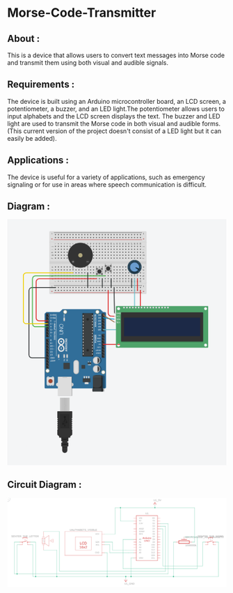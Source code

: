 # Morse-Code-Transmitter

## About :
This is a device that allows users to convert text messages into Morse code and transmit them using both visual and audible signals.

## Requirements :
The device is built using an Arduino microcontroller board, an LCD screen, a potentiometer, a buzzer, and an LED light.The potentiometer allows users to input alphabets and the LCD screen displays the text. The buzzer and LED light are used to transmit the Morse code in both visual and audible forms.
(This current version of the project doesn't consist of a LED light but it can easily be added).

## Applications :
The device is useful for a variety of applications, such as emergency signaling or for use in areas where speech communication is difficult.

## Diagram :
<img src='Diagram.png' alt="diagram"></img>

## Circuit Diagram :
<img src='Circuit.png' alt="circuit"></img>

